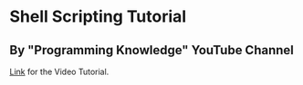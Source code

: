 # Shell Scripting Tutorial
## By "Programming Knowledge" YouTube Channel

[Link](https://youtu.be/mSQM8Xo78Wc?si=yBUOIbkOxE2Qb0uI) for the Video Tutorial.
